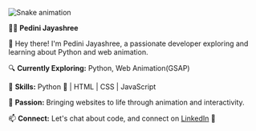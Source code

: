 ![Snake animation](https://github.com/pedinistar/blob/output/github-contribution-grid-snake.svg)

👩‍💻 **Pedini Jayashree**
  
👋 Hey there! I'm Pedini Jayashree, a passionate developer exploring and learning about Python and web animation.

🔍 **Currently Exploring:** Python, Web Animation(GSAP)

🌱 **Skills:** Python 🐍 | HTML | CSS | JavaScript

🎨 **Passion:** Bringing websites to life through animation and interactivity.

📫 **Connect:** Let's chat about code, and connect on [LinkedIn](https://www.linkedin.com/in/pedini-jayashree/) 🌟


